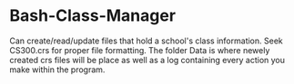 # Bash-Class-Manager
Can create/read/update files that hold a school's class information. Seek CS300.crs for proper file formatting. The folder Data is where newely created crs files will be place as well as a log containing every action you make within the program.
